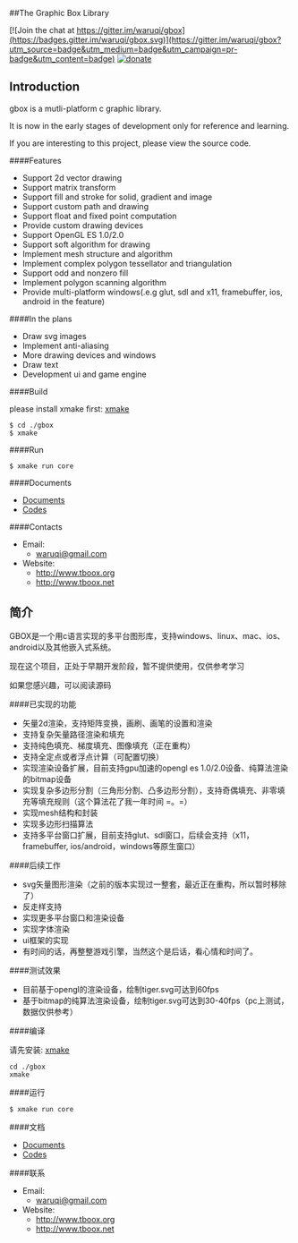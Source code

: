 ##The Graphic Box Library

[![Join the chat at https://gitter.im/waruqi/gbox](https://badges.gitter.im/waruqi/gbox.svg)](https://gitter.im/waruqi/gbox?utm_source=badge&utm_medium=badge&utm_campaign=pr-badge&utm_content=badge) [![donate](http://tboox.org/static/img/donate.gif)](http://tboox.org/donation/)

## Introduction

gbox is a mutli-platform c graphic library. 

It is now in the early stages of development only for reference and learning.

If you are interesting to this project, please view the source code.

####Features

- Support 2d vector drawing
- Support matrix transform
- Support fill and stroke for solid, gradient and image
- Support custom path and drawing
- Support float and fixed point computation
- Provide custom drawing devices
- Support OpenGL ES 1.0/2.0 
- Support soft algorithm for drawing
- Implement mesh structure and algorithm
- Implement complex polygon tessellator and triangulation
- Support odd and nonzero fill
- Implement polygon scanning algorithm
- Provide multi-platform windows(.e.g glut, sdl and x11, framebuffer, ios, android in the feature)

####In the plans

- Draw svg images
- Implement anti-aliasing
- More drawing devices and windows
- Draw text 
- Development ui and game engine

####Build

please install xmake first: [xmake](http://www.xmake.io)

    $ cd ./gbox
    $ xmake

####Run

    $ xmake run core

####Documents

* [Documents](https://github.com/waruqi/gbox/wiki/documents)
* [Codes](https://github.com/waruqi/gbox)

####Contacts

- Email:   	    
	- waruqi@gmail.com
- Website: 	    
	- http://www.tboox.org
	- http://www.tboox.net


## 简介

GBOX是一个用c语言实现的多平台图形库，支持windows、linux、mac、ios、android以及其他嵌入式系统。

现在这个项目，正处于早期开发阶段，暂不提供使用，仅供参考学习

如果您感兴趣，可以阅读源码

####已实现的功能

- 矢量2d渲染，支持矩阵变换，画刷、画笔的设置和渲染
- 支持复杂矢量路径渲染和填充
- 支持纯色填充、梯度填充、图像填充（正在重构）
- 支持全定点或者浮点计算（可配置切换）
- 实现渲染设备扩展，目前支持gpu加速的opengl es 1.0/2.0设备、纯算法渲染的bitmap设备
- 实现复杂多边形分割（三角形分割、凸多边形分割），支持奇偶填充、非零填充等填充规则（这个算法花了我一年时间 =。=）
- 实现mesh结构和封装
- 实现多边形扫描算法
- 支持多平台窗口扩展，目前支持glut、sdl窗口，后续会支持（x11，framebuffer, ios/android，windows等原生窗口）

####后续工作

- svg矢量图形渲染（之前的版本实现过一整套，最近正在重构，所以暂时移除了）
- 反走样支持
- 实现更多平台窗口和渲染设备
- 实现字体渲染
- ui框架的实现
- 有时间的话，再整整游戏引擎，当然这个是后话，看心情和时间了。

####测试效果

- 目前基于opengl的渲染设备，绘制tiger.svg可达到60fps
- 基于bitmap的纯算法渲染设备，绘制tiger.svg可达到30-40fps（pc上测试，数据仅供参考）

####编译

请先安装: [xmake](http://www.xmake.io)

    cd ./gbox
    xmake

####运行

    $ xmake run core

####文档

* [Documents](https://github.com/waruqi/gbox/wiki/documents)
* [Codes](https://github.com/waruqi/gbox)

####联系

- Email:   	    
	- waruqi@gmail.com
- Website: 	    
	- http://www.tboox.org
	- http://www.tboox.net

